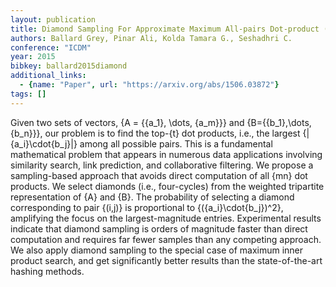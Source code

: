 ```yaml
---
layout: publication
title: Diamond Sampling For Approximate Maximum All-pairs Dot-product (MAD) Search
authors: Ballard Grey, Pinar Ali, Kolda Tamara G., Seshadhri C.
conference: "ICDM"
year: 2015
bibkey: ballard2015diamond
additional_links:
  - {name: "Paper", url: "https://arxiv.org/abs/1506.03872"}
tags: []
---
```

Given two sets of vectors, \{A = \{{a_1}, \dots, {a_m}\}\} and
\{B=\{{b_1},\dots,{b_n}\}\}, our problem is to find the top-\{t\} dot products,
i.e., the largest \{|{a_i}\cdot{b_j}|\} among all possible pairs. This is a
fundamental mathematical problem that appears in numerous data applications
involving similarity search, link prediction, and collaborative filtering. We
propose a sampling-based approach that avoids direct computation of all \{mn\}
dot products. We select diamonds (i.e., four-cycles) from the weighted
tripartite representation of \{A\} and \{B\}. The probability of selecting a
diamond corresponding to pair \{(i,j)\} is proportional to \{({a_i}\cdot{b_j})^2\},
amplifying the focus on the largest-magnitude entries. Experimental results
indicate that diamond sampling is orders of magnitude faster than direct
computation and requires far fewer samples than any competing approach. We also
apply diamond sampling to the special case of maximum inner product search, and
get significantly better results than the state-of-the-art hashing methods.
